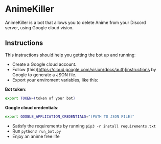 # AnimeKiller

AnimeKiller is a bot that allows you to delete Anime from your Discord server, using Google cloud vision.

## Instructions

This instructions should help you getting the bot up and running:

- Create a Google cloud account.
- Follow (this)[https://cloud.google.com/vision/docs/auth]instructions by Google to generate a JSON file.
- Export your enviroment variables, like this:

**Bot token**:
```bash
export TOKEN=(token of your bot)
```
**Google cloud credentials**:
```bash
export GOOGLE_APPLICATION_CREDENTIALS="[PATH TO JSON FILE]"
```

- Satisfy the requirements by running `pip3 -r install requirements.txt`
- Run `python3 run_bot.py`
- Enjoy an anime free life
